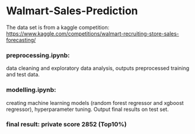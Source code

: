 # Walmart-Sales-Prediction

The data set is from a kaggle competition: https://www.kaggle.com/competitions/walmart-recruiting-store-sales-forecasting/


### preprocessing.ipynb: 
data cleaning and exploratory data analysis, outputs preprocessed training and test data.

### modelling.ipynb: 
creating machine learning models (random forest regressor and xgboost regressor), hyperparameter tuning. Output final results on test set.

### final result: private score 2852 (Top10%)

